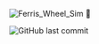 ![Ferris_Wheel_Sim 🎡](https://github.com/user-attachments/assets/f8794b00-4bb8-46ba-9854-1dc7b55d9717)

![GitHub last commit](https://img.shields.io/github/lastcommit/WateryLemon/https%3A%2F%2Fgithub.com%2FWateryLemon%2FComputer-Graphics-Summative)
